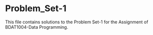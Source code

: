 # Problem_Set-1
This file contains solutions to the Problem Set-1 for the Assignment of BDAT1004-Data Programming.
